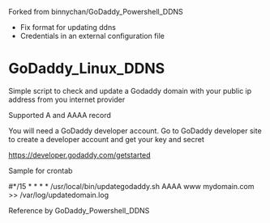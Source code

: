 Forked from binnychan/GoDaddy_Powershell_DDNS
- Fix format for updating ddns
- Credentials in an external configuration file

# GoDaddy_Linux_DDNS
Simple script to check and update a Godaddy domain with your public ip address from you internet provider

Supported A and AAAA record

You will need a GoDaddy developer account.
Go to GoDaddy developer site to create a developer account and get your key and secret

https://developer.godaddy.com/getstarted


Sample for crontab

#*/15    *       *       *       *       /usr/local/bin/updategodaddy.sh AAAA www mydomain.com >> /var/log/updatedomain.log

Reference by GoDaddy_Powershell_DDNS
